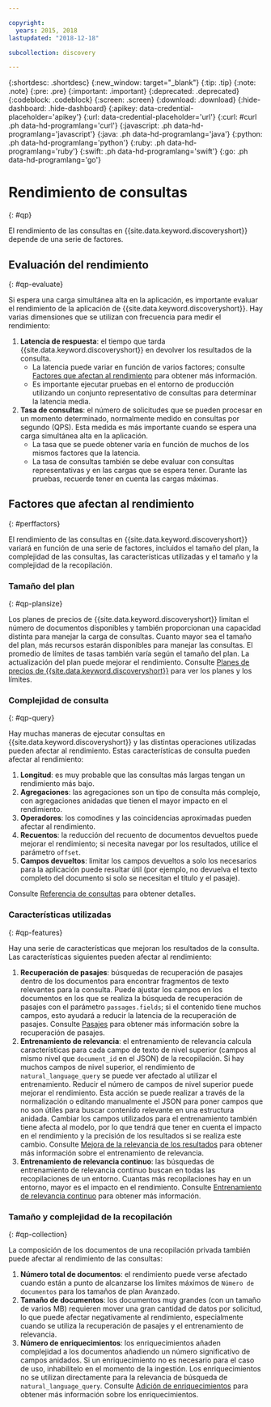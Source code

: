 ```yaml
---

copyright:
  years: 2015, 2018
lastupdated: "2018-12-18"

subcollection: discovery

---
```


{:shortdesc: .shortdesc}
{:new_window: target="_blank"}
{:tip: .tip}
{:note: .note}
{:pre: .pre}
{:important: .important}
{:deprecated: .deprecated}
{:codeblock: .codeblock}
{:screen: .screen}
{:download: .download}
{:hide-dashboard: .hide-dashboard}
{:apikey: data-credential-placeholder='apikey'} 
{:url: data-credential-placeholder='url'}
{:curl: #curl .ph data-hd-programlang='curl'}
{:javascript: .ph data-hd-programlang='javascript'}
{:java: .ph data-hd-programlang='java'}
{:python: .ph data-hd-programlang='python'}
{:ruby: .ph data-hd-programlang='ruby'}
{:swift: .ph data-hd-programlang='swift'}
{:go: .ph data-hd-programlang='go'}

# Rendimiento de consultas
{: #qp}

El rendimiento de las consultas en {{site.data.keyword.discoveryshort}} depende de una serie de factores. 

## Evaluación del rendimiento 
{: #qp-evaluate}

Si espera una carga simultánea alta en la aplicación, es importante evaluar el rendimiento de la aplicación de {{site.data.keyword.discoveryshort}}. Hay varias dimensiones que se utilizan con frecuencia para medir el rendimiento:
1.  **Latencia de respuesta**: el tiempo que tarda {{site.data.keyword.discoveryshort}} en devolver los resultados de la consulta. 
    - La latencia puede variar en función de varios factores; consulte [Factores que afectan al rendimiento](/docs/services/discovery?topic=discovery-qp#perffactors) para obtener más información. 
    - Es importante ejecutar pruebas en el entorno de producción utilizando un conjunto representativo de consultas para determinar la latencia media. 
1.   **Tasa de consultas**: el número de solicitudes que se pueden procesar en un momento determinado, normalmente medido en consultas por segundo (QPS). Esta medida es más importante cuando se espera una carga simultánea alta en la aplicación.  
     - La tasa que se puede obtener varía en función de muchos de los mismos factores que la latencia. 
     - La tasa de consultas también se debe evaluar con consultas representativas y en las cargas que se espera tener. Durante las pruebas, recuerde tener en cuenta las cargas máximas.

## Factores que afectan al rendimiento
{: #perffactors}

El rendimiento de las consultas en {{site.data.keyword.discoveryshort}} variará en función de una serie de factores, incluidos el tamaño del plan, la complejidad de las consultas, las características utilizadas y el tamaño y la complejidad de la recopilación.

### Tamaño del plan
{: #qp-plansize}

Los planes de precios de {{site.data.keyword.discoveryshort}} limitan el número de documentos disponibles y también proporcionan una capacidad distinta para manejar la carga de consultas. Cuanto mayor sea el tamaño del plan, más recursos estarán disponibles para manejar las consultas. El promedio de límites de tasas también varía según el tamaño del plan. La actualización del plan puede mejorar el rendimiento. Consulte [Planes de precios de {{site.data.keyword.discoveryshort}}](/docs/services/discovery?topic=discovery-discovery-pricing-plans#discovery-pricing-plans) para ver los planes y los límites. 

### Complejidad de consulta
{: #qp-query}

Hay muchas maneras de ejecutar consultas en {{site.data.keyword.discoveryshort}} y las distintas operaciones utilizadas pueden afectar al rendimiento. Estas características de consulta pueden afectar al rendimiento:

1.   **Longitud**: es muy probable que las consultas más largas tengan un rendimiento más bajo. 
1.   **Agregaciones**: las agregaciones son un tipo de consulta más complejo, con agregaciones anidadas que tienen el mayor impacto en el rendimiento. 
1.   **Operadores**: los comodines y las coincidencias aproximadas pueden afectar al rendimiento.
1.   **Recuentos**: la reducción del recuento de documentos devueltos puede mejorar el rendimiento; si necesita navegar por los resultados, utilice el parámetro `offset`. 
1.   **Campos devueltos**: limitar los campos devueltos a solo los necesarios para la aplicación puede resultar útil (por ejemplo, no devuelva el texto completo del documento si solo se necesitan el título y el pasaje). 

Consulte [Referencia de consultas](/docs/services/discovery?topic=discovery-query-reference#query-reference) para obtener detalles.

### Características utilizadas
{: #qp-features}

Hay una serie de características que mejoran los resultados de la consulta. Las características siguientes pueden afectar al rendimiento:
 
1.   **Recuperación de pasajes**: búsquedas de recuperación de pasajes dentro de los documentos para encontrar fragmentos de texto relevantes para la consulta. Puede ajustar los campos en los documentos en los que se realiza la búsqueda de recuperación de pasajes con el parámetro `passages.fields`; si el contenido tiene muchos campos, esto ayudará a reducir la latencia de la recuperación de pasajes. Consulte [Pasajes](/docs/services/discovery?topic=discovery-query-parameters#passages) para obtener más información sobre la recuperación de pasajes.
1.   **Entrenamiento de relevancia**: el entrenamiento de relevancia calcula características para cada campo de texto de nivel superior (campos al mismo nivel que `document_id` en el JSON) de la recopilación. Si hay muchos campos de nivel superior, el rendimiento de `natural_language_query` se puede ver afectado al utilizar el entrenamiento. Reducir el número de campos de nivel superior puede mejorar el rendimiento. Esta acción se puede realizar a través de la normalización o editando manualmente el JSON para poner campos que no son útiles para buscar contenido relevante en una estructura anidada. Cambiar los campos utilizados para el entrenamiento también tiene afecta al modelo, por lo que tendrá que tener en cuenta el impacto en el rendimiento y la precisión de los resultados si se realiza este cambio. Consulte [Mejora de la relevancia de los resultados](/docs/services/discovery?topic=discovery-improving-result-relevance-with-the-tooling#improving-result-relevance-with-the-tooling) para obtener más información sobre el entrenamiento de relevancia.
1.  **Entrenamiento de relevancia continuo**: las búsquedas de entrenamiento de relevancia continuo buscan en todas las recopilaciones de un entorno. Cuantas más recopilaciones hay en un entorno, mayor es el impacto en el rendimiento.  Consulte [Entrenamiento de relevancia continuo](/docs/services/discovery?topic=discovery-crt#crt) para obtener más información.

### Tamaño y complejidad de la recopilación
{: #qp-collection} 

La composición de los documentos de una recopilación privada también puede afectar al rendimiento de las consultas:
1.  **Número total de documentos**: el rendimiento puede verse afectado cuando están a punto de alcanzarse los límites máximos de `Número de documentos` para los tamaños de plan Avanzado. 
1.  **Tamaño de documentos**: los documentos muy grandes (con un tamaño de varios MB) requieren mover una gran cantidad de datos por solicitud, lo que puede afectar negativamente al rendimiento, especialmente cuando se utiliza la recuperación de pasajes y el entrenamiento de relevancia. 
1.  **Número de enriquecimientos**: los enriquecimientos añaden complejidad a los documentos añadiendo un número significativo de campos anidados. Si un enriquecimiento no es necesario para el caso de uso, inhabilítelo en el momento de la ingestión. Los enriquecimientos no se utilizan directamente para la relevancia de búsqueda de `natural_language_query`. Consulte [Adición de enriquecimientos](/docs/services/discovery?topic=discovery-configservice#adding-enrichments) para obtener más información sobre los enriquecimientos.

